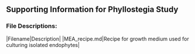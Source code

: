 ## Supporting Information for Phyllostegia Study

### File Descriptions:

|Filename|Description|
|MEA_recipe.md|Recipe for growth medium used for culturing isolated endophytes|
